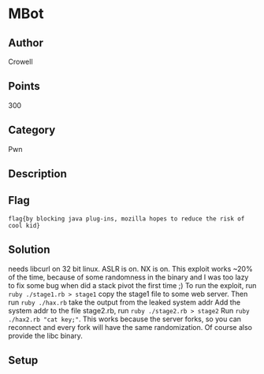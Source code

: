 # MBot
## Author
Crowell
## Points
300
## Category
Pwn
## Description

## Flag
`flag{by blocking java plug-ins, mozilla hopes to reduce the risk of cool kid}`
## Solution
needs libcurl on 32 bit linux.
ASLR is on. NX is on.
This exploit works ~20% of the time, because of some randomness in the binary
and I was too lazy to fix some bug when did a stack pivot the first time ;)
To run the exploit, run `ruby ./stage1.rb > stage1` copy the stage1 file to some web server.
Then run `ruby ./hax.rb` take the output from the leaked system addr
Add the system addr to the file stage2.rb, run `ruby ./stage2.rb > stage2`
Run `ruby ./hax2.rb "cat key;"`.
This works because the server forks, so you can reconnect and every fork will have the same randomization.
Of course also provide the libc binary.
## Setup
